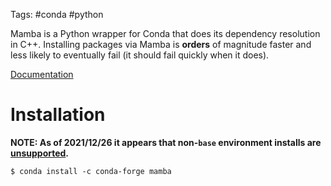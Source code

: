Tags: #conda #python 

Mamba is a Python wrapper for Conda that does its dependency resolution in C++.  Installing packages via Mamba is **orders** of magnitude faster and less likely to eventually fail (it should fail quickly when it does).

[Documentation](https://mamba.readthedocs.io/en/latest/index.html)

# Installation
**NOTE: As of 2021/12/26 it appears that non-`base` environment installs are [unsupported](https://mamba.readthedocs.io/en/latest/installation.html#installation).**
```shell
$ conda install -c conda-forge mamba
```
